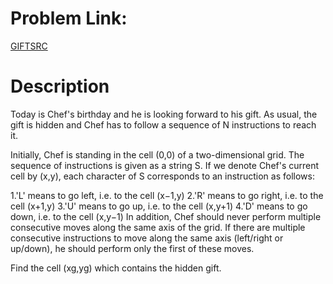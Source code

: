 # Problem Link:

[GIFTSRC](https://www.codechef.com/COOK116B/problems/GIFTSRC)

# Description
Today is Chef's birthday and he is looking forward to his gift. As usual, the gift is hidden and Chef has to follow a sequence of N instructions to reach it.

Initially, Chef is standing in the cell (0,0) of a two-dimensional grid. The sequence of instructions is given as a string S. If we denote Chef's current cell by (x,y), each character of S corresponds to an instruction as follows:

1.'L' means to go left, i.e. to the cell (x−1,y)
2.'R' means to go right, i.e. to the cell (x+1,y)
3.'U' means to go up, i.e. to the cell (x,y+1)
4.'D' means to go down, i.e. to the cell (x,y−1)
In addition, Chef should never perform multiple consecutive moves along the same axis of the grid. If there are multiple consecutive instructions to move along the same axis (left/right or up/down), he should perform only the first of these moves.

Find the cell (xg,yg) which contains the hidden gift.
